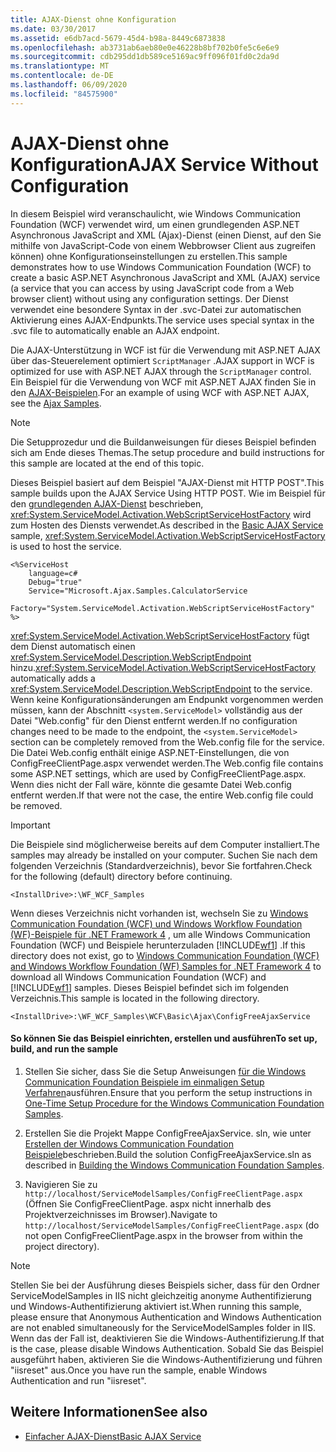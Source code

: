 ```yaml
---
title: AJAX-Dienst ohne Konfiguration
ms.date: 03/30/2017
ms.assetid: e6db7acd-5679-45d4-b98a-8449c6873838
ms.openlocfilehash: ab3731ab6aeb80e0e46228b8bf702b0fe5c6e6e9
ms.sourcegitcommit: cdb295dd1db589ce5169ac9ff096f01fd0c2da9d
ms.translationtype: MT
ms.contentlocale: de-DE
ms.lasthandoff: 06/09/2020
ms.locfileid: "84575900"
---
```

# <a name="ajax-service-without-configuration"></a><span data-ttu-id="eddcc-102">AJAX-Dienst ohne Konfiguration</span><span class="sxs-lookup"><span data-stu-id="eddcc-102">AJAX Service Without Configuration</span></span>

<span data-ttu-id="eddcc-103">In diesem Beispiel wird veranschaulicht, wie Windows Communication Foundation (WCF) verwendet wird, um einen grundlegenden ASP.NET Asynchronous JavaScript and XML (Ajax)-Dienst (einen Dienst, auf den Sie mithilfe von JavaScript-Code von einem Webbrowser Client aus zugreifen können) ohne Konfigurationseinstellungen zu erstellen.</span><span class="sxs-lookup"><span data-stu-id="eddcc-103">This sample demonstrates how to use Windows Communication Foundation (WCF) to create a basic ASP.NET Asynchronous JavaScript and XML (AJAX) service (a service that you can access by using JavaScript code from a Web browser client) without using any configuration settings.</span></span> <span data-ttu-id="eddcc-104">Der Dienst verwendet eine besondere Syntax in der .svc-Datei zur automatischen Aktivierung eines AJAX-Endpunkts.</span><span class="sxs-lookup"><span data-stu-id="eddcc-104">The service uses special syntax in the .svc file to automatically enable an AJAX endpoint.</span></span>

<span data-ttu-id="eddcc-105">Die AJAX-Unterstützung in WCF ist für die Verwendung mit ASP.NET AJAX über das-Steuerelement optimiert `ScriptManager` .</span><span class="sxs-lookup"><span data-stu-id="eddcc-105">AJAX support in WCF is optimized for use with ASP.NET AJAX through the `ScriptManager` control.</span></span> <span data-ttu-id="eddcc-106">Ein Beispiel für die Verwendung von WCF mit ASP.NET AJAX finden Sie in den [AJAX-Beispielen](ajax.md).</span><span class="sxs-lookup"><span data-stu-id="eddcc-106">For an example of using WCF with ASP.NET AJAX, see the [Ajax Samples](ajax.md).</span></span>

> [!NOTE]
> <span data-ttu-id="eddcc-107">Die Setupprozedur und die Buildanweisungen für dieses Beispiel befinden sich am Ende dieses Themas.</span><span class="sxs-lookup"><span data-stu-id="eddcc-107">The setup procedure and build instructions for this sample are located at the end of this topic.</span></span>

 <span data-ttu-id="eddcc-108">Dieses Beispiel basiert auf dem Beispiel "AJAX-Dienst mit HTTP POST".</span><span class="sxs-lookup"><span data-stu-id="eddcc-108">This sample builds upon the AJAX Service Using HTTP POST.</span></span> <span data-ttu-id="eddcc-109">Wie im Beispiel für den [grundlegenden AJAX-Dienst](basic-ajax-service.md) beschrieben, <xref:System.ServiceModel.Activation.WebScriptServiceHostFactory> wird zum Hosten des Diensts verwendet.</span><span class="sxs-lookup"><span data-stu-id="eddcc-109">As described in the [Basic AJAX Service](basic-ajax-service.md) sample, <xref:System.ServiceModel.Activation.WebScriptServiceHostFactory> is used to host the service.</span></span>

```text
<%ServiceHost
    language=c#
    Debug="true"
    Service="Microsoft.Ajax.Samples.CalculatorService
    Factory="System.ServiceModel.Activation.WebScriptServiceHostFactory"
%>
```

<span data-ttu-id="eddcc-110"><xref:System.ServiceModel.Activation.WebScriptServiceHostFactory> fügt dem Dienst automatisch einen <xref:System.ServiceModel.Description.WebScriptEndpoint> hinzu.</span><span class="sxs-lookup"><span data-stu-id="eddcc-110"><xref:System.ServiceModel.Activation.WebScriptServiceHostFactory> automatically adds a <xref:System.ServiceModel.Description.WebScriptEndpoint> to the service.</span></span> <span data-ttu-id="eddcc-111">Wenn keine Konfigurationsänderungen am Endpunkt vorgenommen werden müssen, kann der Abschnitt `<system.ServiceModel>` vollständig aus der Datei "Web.config" für den Dienst entfernt werden.</span><span class="sxs-lookup"><span data-stu-id="eddcc-111">If no configuration changes need to be made to the endpoint, the `<system.ServiceModel>` section can be completely removed from the Web.config file for the service.</span></span> <span data-ttu-id="eddcc-112">Die Datei Web.config enthält einige ASP.NET-Einstellungen, die von ConfigFreeClientPage.aspx verwendet werden.</span><span class="sxs-lookup"><span data-stu-id="eddcc-112">The Web.config file contains some ASP.NET settings, which are used by ConfigFreeClientPage.aspx.</span></span> <span data-ttu-id="eddcc-113">Wenn dies nicht der Fall wäre, könnte die gesamte Datei Web.config entfernt werden.</span><span class="sxs-lookup"><span data-stu-id="eddcc-113">If that were not the case, the entire Web.config file could be removed.</span></span>

> [!IMPORTANT]
> <span data-ttu-id="eddcc-114">Die Beispiele sind möglicherweise bereits auf dem Computer installiert.</span><span class="sxs-lookup"><span data-stu-id="eddcc-114">The samples may already be installed on your computer.</span></span> <span data-ttu-id="eddcc-115">Suchen Sie nach dem folgenden Verzeichnis (Standardverzeichnis), bevor Sie fortfahren.</span><span class="sxs-lookup"><span data-stu-id="eddcc-115">Check for the following (default) directory before continuing.</span></span>
>
> `<InstallDrive>:\WF_WCF_Samples`
>
> <span data-ttu-id="eddcc-116">Wenn dieses Verzeichnis nicht vorhanden ist, wechseln Sie zu [Windows Communication Foundation (WCF) und Windows Workflow Foundation (WF)-Beispiele für .NET Framework 4](https://www.microsoft.com/download/details.aspx?id=21459) , um alle Windows Communication Foundation (WCF) und Beispiele herunterzuladen [!INCLUDE[wf1](../../../../includes/wf1-md.md)] .</span><span class="sxs-lookup"><span data-stu-id="eddcc-116">If this directory does not exist, go to [Windows Communication Foundation (WCF) and Windows Workflow Foundation (WF) Samples for .NET Framework 4](https://www.microsoft.com/download/details.aspx?id=21459) to download all Windows Communication Foundation (WCF) and [!INCLUDE[wf1](../../../../includes/wf1-md.md)] samples.</span></span> <span data-ttu-id="eddcc-117">Dieses Beispiel befindet sich im folgenden Verzeichnis.</span><span class="sxs-lookup"><span data-stu-id="eddcc-117">This sample is located in the following directory.</span></span>
>
> `<InstallDrive>:\WF_WCF_Samples\WCF\Basic\Ajax\ConfigFreeAjaxService`

#### <a name="to-set-up-build-and-run-the-sample"></a><span data-ttu-id="eddcc-118">So können Sie das Beispiel einrichten, erstellen und ausführen</span><span class="sxs-lookup"><span data-stu-id="eddcc-118">To set up, build, and run the sample</span></span>

1. <span data-ttu-id="eddcc-119">Stellen Sie sicher, dass Sie die Setup Anweisungen [für die Windows Communication Foundation Beispiele im einmaligen Setup Verfahren](one-time-setup-procedure-for-the-wcf-samples.md)ausführen.</span><span class="sxs-lookup"><span data-stu-id="eddcc-119">Ensure that you perform the setup instructions in [One-Time Setup Procedure for the Windows Communication Foundation Samples](one-time-setup-procedure-for-the-wcf-samples.md).</span></span>

2. <span data-ttu-id="eddcc-120">Erstellen Sie die Projekt Mappe ConfigFreeAjaxService. sln, wie unter [Erstellen der Windows Communication Foundation Beispiele](building-the-samples.md)beschrieben.</span><span class="sxs-lookup"><span data-stu-id="eddcc-120">Build the solution ConfigFreeAjaxService.sln as described in [Building the Windows Communication Foundation Samples](building-the-samples.md).</span></span>

3. <span data-ttu-id="eddcc-121">Navigieren Sie zu `http://localhost/ServiceModelSamples/ConfigFreeClientPage.aspx` (Öffnen Sie ConfigFreeClientPage. aspx nicht innerhalb des Projektverzeichnisses im Browser).</span><span class="sxs-lookup"><span data-stu-id="eddcc-121">Navigate to `http://localhost/ServiceModelSamples/ConfigFreeClientPage.aspx` (do not open ConfigFreeClientPage.aspx in the browser from within the project directory).</span></span>

> [!NOTE]
> <span data-ttu-id="eddcc-122">Stellen Sie bei der Ausführung dieses Beispiels sicher, dass für den Ordner ServiceModelSamples in IIS nicht gleichzeitig anonyme Authentifizierung und Windows-Authentifizierung aktiviert ist.</span><span class="sxs-lookup"><span data-stu-id="eddcc-122">When running this sample, please ensure that Anonymous Authentication and Windows Authentication are not enabled simultaneously for the ServiceModelSamples folder in IIS.</span></span> <span data-ttu-id="eddcc-123">Wenn das der Fall ist, deaktivieren Sie die Windows-Authentifizierung.</span><span class="sxs-lookup"><span data-stu-id="eddcc-123">If that is the case, please disable Windows Authentication.</span></span> <span data-ttu-id="eddcc-124">Sobald Sie das Beispiel ausgeführt haben, aktivieren Sie die Windows-Authentifizierung und führen "iisreset" aus.</span><span class="sxs-lookup"><span data-stu-id="eddcc-124">Once you have run the sample, enable Windows Authentication and run "iisreset".</span></span>

## <a name="see-also"></a><span data-ttu-id="eddcc-125">Weitere Informationen</span><span class="sxs-lookup"><span data-stu-id="eddcc-125">See also</span></span>

- [<span data-ttu-id="eddcc-126">Einfacher AJAX-Dienst</span><span class="sxs-lookup"><span data-stu-id="eddcc-126">Basic AJAX Service</span></span>](basic-ajax-service.md)
